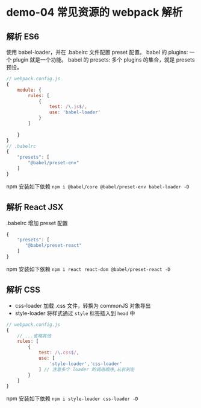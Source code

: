 # demo-04 常见资源的 webpack 解析

## 解析 ES6
使用 babel-loader，并在 .babelrc 文件配置 preset 配置。
babel 的 plugins: 一个 plugin 就是一个功能。
babel 的 presets: 多个 plugins 的集合，就是 presets 预设。

```javascript
// webpack.config.js
{
    module: {
        rules: [
            {
                test: /\.js$/,
                use: 'babel-loader'
            }
        ]
        
    }
}
// .babelrc
{
    "presets": [
        "@babel/preset-env"
    ]
}
```
npm 安装如下依赖
`npm i @babel/core @babel/preset-env babel-loader -D`


## 解析 React JSX
.babelrc 增加 preset 配置
```javascript
{
    "presets": [
       "@babel/preset-react"
    ]
}
```
npm 安装如下依赖
`npm i react react-dom @babel/preset-react -D`

## 解析 CSS
- css-loader 加载 .css 文件，转换为 commonJS 对象导出
- style-loader 将样式通过 `style` 标签插入到 `head` 中
```javascript
// webpack.config.js
{
    // ...省略其他
    rules: [
        {
            test: /\.css$/,
            use: [
                'style-loader','css-loader' 
            ] // 注意多个 loader 的调用顺序,从右到左
        }
    ]
}
```
npm 安装如下依赖
`npm i style-loader css-loader -D`